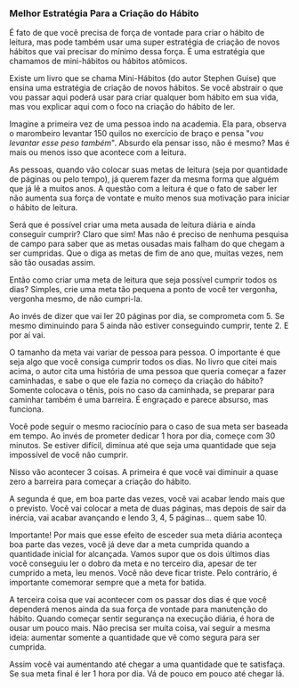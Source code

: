 ### Melhor Estratégia Para a Criação do Hábito

É fato de que você precisa de força de vontade para criar o hábito de leitura, mas pode também usar uma super estratégia de criação de novos hábitos que vai precisar do mínimo dessa força. É uma estratégia que chamamos de mini-hábitos ou hábitos atômicos.

Existe um livro que se chama Mini-Hábitos (do autor Stephen Guise) que ensina uma estratégia de criação de novos hábitos. Se você abstrair o que vou passar aqui poderá usar para criar qualquer bom hábito em sua vida, mas vou explicar aqui com o foco na criação do hábito de ler.

Imagine a primeira vez de uma pessoa indo na academia. Ela para, observa o marombeiro levantar 150 quilos no exercício de braço e pensa "*vou levantar esse peso também*". Absurdo ela pensar isso, não é mesmo? Mas é mais ou menos isso que acontece com a leitura.

As pessoas, quando vão colocar suas metas de leitura (seja por quantidade de páginas ou pelo tempo), já querem fazer da mesma forma que alguém que já lê a muitos anos. A questão com a leitura é que o fato de saber ler não aumenta sua força de vontate e muito menos sua motivação para iniciar o hábito de leitura.

Será que é possível criar uma meta ausada de leitura diária e ainda conseguir cumprir? Claro que sim! Mas não é preciso de nenhuma pesquisa de campo para saber que as metas ousadas mais falham do que chegam a ser cumpridas. Que o diga as metas de fim de ano que, muitas vezes, nem são tão ousadas assim.

Então como criar uma meta de leitura que seja possível cumprir todos os dias? Simples, crie uma meta tão pequena a ponto de você ter vergonha, vergonha mesmo, de não cumpri-la.

Ao invés de dizer que vai ler 20 páginas por dia, se comprometa com 5. Se mesmo diminuindo para 5 ainda não estiver conseguindo cumprir, tente 2. E por aí vai.

O tamanho da meta vai variar de pessoa para pessoa. O importante é que seja algo que você consiga cumprir todos os dias. No livro que citei mais acima, o autor cita uma história de uma pessoa que queria começar a fazer caminhadas, e sabe o que ele fazia no começo da criação do hábito? Somente colocava o tênis, pois no caso da caminhada, se preparar para caminhar também é uma barreira. É engraçado e parece absurso, mas funciona.

Você pode seguir o mesmo raciocínio para o caso de sua meta ser baseada em tempo. Ao invés de prometer dedicar 1 hora por dia, começe com 30 minutos. Se estiver difícil, diminua até que seja uma quantidade que seja impossível de você não cumprir.

Nisso vão acontecer 3 coisas. A primeira é que você vai diminuir a quase zero a barreira para começar a criação do hábito.

A segunda é que, em boa parte das vezes, você vai acabar lendo mais que o previsto. Você vai colocar a meta de duas páginas, mas depois de sair da inércia, vai acabar avançando e lendo 3, 4, 5 páginas... quem sabe 10.

Importante! Por mais que esse efeito de esceder sua meta diária aconteça boa parte das vezes, você já deve dar a meta cumprida quando a quantidade inicial for alcançada. Vamos supor que os dois últimos dias você conseguiu ler o dobro da meta e no terceiro dia, apesar de ter cumprido a meta, leu menos. Você não deve ficar triste. Pelo contrário, é importante comemorar sempre que a meta for batida.

A terceira coisa que vai acontecer com os passar dos dias é que você dependerá menos ainda da sua força de vontade para manutenção do hábito. Quando começar sentir segurança na execução diária, é hora de ousar um pouco mais. Não precisa ser muita coisa, vai seguir a mesma ideia: aumentar somente a quantidade que vê como segura para ser cumprida.

Assim você vai aumentando até chegar a uma quantidade que te satisfaça. Se sua meta final é ler 1 hora por dia. Vá de pouco em pouco até chegar lá.
